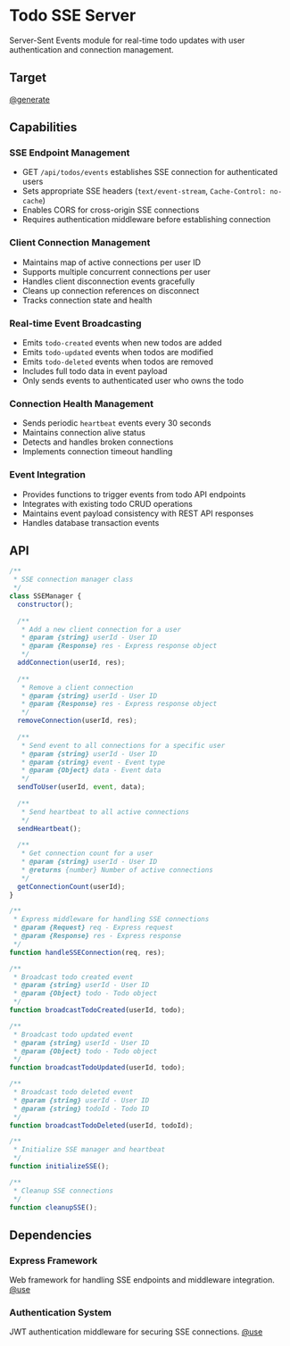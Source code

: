 # Todo SSE Server

Server-Sent Events module for real-time todo updates with user authentication and connection management.

## Target

[@generate](../src/server/sse-server.js)

## Capabilities

### SSE Endpoint Management

- GET `/api/todos/events` establishes SSE connection for authenticated users
- Sets appropriate SSE headers (`text/event-stream`, `Cache-Control: no-cache`)
- Enables CORS for cross-origin SSE connections
- Requires authentication middleware before establishing connection

### Client Connection Management

- Maintains map of active connections per user ID
- Supports multiple concurrent connections per user
- Handles client disconnection events gracefully
- Cleans up connection references on disconnect
- Tracks connection state and health

### Real-time Event Broadcasting

- Emits `todo-created` events when new todos are added
- Emits `todo-updated` events when todos are modified
- Emits `todo-deleted` events when todos are removed
- Includes full todo data in event payload
- Only sends events to authenticated user who owns the todo

### Connection Health Management

- Sends periodic `heartbeat` events every 30 seconds
- Maintains connection alive status
- Detects and handles broken connections
- Implements connection timeout handling

### Event Integration

- Provides functions to trigger events from todo API endpoints
- Integrates with existing todo CRUD operations
- Maintains event payload consistency with REST API responses
- Handles database transaction events

## API

```javascript { .api }
/**
 * SSE connection manager class
 */
class SSEManager {
  constructor();
  
  /**
   * Add a new client connection for a user
   * @param {string} userId - User ID
   * @param {Response} res - Express response object
   */
  addConnection(userId, res);
  
  /**
   * Remove a client connection
   * @param {string} userId - User ID
   * @param {Response} res - Express response object
   */
  removeConnection(userId, res);
  
  /**
   * Send event to all connections for a specific user
   * @param {string} userId - User ID
   * @param {string} event - Event type
   * @param {Object} data - Event data
   */
  sendToUser(userId, event, data);
  
  /**
   * Send heartbeat to all active connections
   */
  sendHeartbeat();
  
  /**
   * Get connection count for a user
   * @param {string} userId - User ID
   * @returns {number} Number of active connections
   */
  getConnectionCount(userId);
}

/**
 * Express middleware for handling SSE connections
 * @param {Request} req - Express request
 * @param {Response} res - Express response
 */
function handleSSEConnection(req, res);

/**
 * Broadcast todo created event
 * @param {string} userId - User ID
 * @param {Object} todo - Todo object
 */
function broadcastTodoCreated(userId, todo);

/**
 * Broadcast todo updated event
 * @param {string} userId - User ID
 * @param {Object} todo - Todo object
 */
function broadcastTodoUpdated(userId, todo);

/**
 * Broadcast todo deleted event
 * @param {string} userId - User ID
 * @param {string} todoId - Todo ID
 */
function broadcastTodoDeleted(userId, todoId);

/**
 * Initialize SSE manager and heartbeat
 */
function initializeSSE();

/**
 * Cleanup SSE connections
 */
function cleanupSSE();
```

## Dependencies

### Express Framework

Web framework for handling SSE endpoints and middleware integration.
[@use](express)

### Authentication System

JWT authentication middleware for securing SSE connections.
[@use](../auth-system.js)